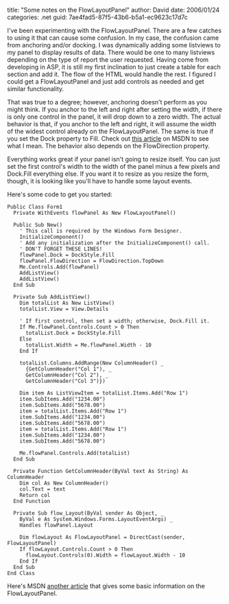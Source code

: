 
title: "Some notes on the FlowLayoutPanel"
author: David
date: 2006/01/24
categories: .net
guid: 7ae4fad5-87f5-43b6-b5a1-ec9623c17d7c

I've been experimenting with the FlowLayoutPanel. There are a few catches to using it that can cause some confusion. In my case, the confusion came from anchoring and/or docking. I was dynamically adding some listviews to my panel to display results of data. There would be one to many listviews depending on the type of report the user requested. Having come from developing in ASP, it is still my first inclination to just create a table for each section and add it. The flow of the HTML would handle the rest. I figured I could get a FlowLayoutPanel and just add controls as needed and get similar functionality.

That was true to a degree; however, anchoring doesn't perform as you might think. If you anchor to the left and right after setting the width, if there is only one control in the panel, it will drop down to a zero width. The actual behavior is that, if you anchor to the left and right, it will assume the width of the widest control already on the FlowLayoutPanel. The same is true if you set the Dock property to Fill. Check out [this article](http://msdn2.microsoft.com/en-us/library/ms171633.aspx) on MSDN to see what I mean. The behavior also depends on the FlowDirection property.

Everything works great if your panel isn't going to resize itself. You can just set the first control's width to the width of the panel minus a few pixels and Dock.Fill everything else. If you want it to resize as you resize the form, though, it is looking like you'll have to handle some layout events.

Here's some code to get you started:

    Public Class Form1
      Private WithEvents flowPanel As New FlowLayoutPanel()

      Public Sub New()
        ' This call is required by the Windows Form Designer.
        InitializeComponent()
        ' Add any initialization after the InitializeComponent() call.
        ' DON'T FORGET THESE LINES!
        flowPanel.Dock = DockStyle.Fill
        flowPanel.FlowDirection = FlowDirection.TopDown
        Me.Controls.Add(flowPanel)
        AddListView()
        AddListView()
      End Sub

      Private Sub AddListView()
        Dim totalList As New ListView()
        totalList.View = View.Details

        ' If first control, then set a width; otherwise, Dock.Fill it.
        If Me.flowPanel.Controls.Count > 0 Then
          totalList.Dock = DockStyle.Fill
        Else
          totalList.Width = Me.flowPanel.Width - 10
        End If

        totalList.Columns.AddRange(New ColumnHeader() _
          {GetColumnHeader("Col 1"), _
          GetColumnHeader("Col 2"), _
          GetColumnHeader("Col 3")})

        Dim item As ListViewItem = totalList.Items.Add("Row 1")
        item.SubItems.Add("1234.00")
        item.SubItems.Add("5678.00")
        item = totalList.Items.Add("Row 1")
        item.SubItems.Add("1234.00")
        item.SubItems.Add("5678.00")
        item = totalList.Items.Add("Row 1")
        item.SubItems.Add("1234.00")
        item.SubItems.Add("5678.00")

        Me.flowPanel.Controls.Add(totalList)
      End Sub

      Private Function GetColumnHeader(ByVal text As String) As ColumnHeader
        Dim col As New ColumnHeader()
        col.Text = text
        Return col
      End Function

      Private Sub flow_Layout(ByVal sender As Object, _
        ByVal e As System.Windows.Forms.LayoutEventArgs) _
        Handles flowPanel.Layout

        Dim flowLayout As FlowLayoutPanel = DirectCast(sender, FlowLayoutPanel)
        If flowLayout.Controls.Count > 0 Then
          flowLayout.Controls(0).Width = flowLayout.Width - 10
        End If
      End Sub
    End Class

Here's MSDN [another article](http://msdn2.microsoft.com/en-us/library/z9w7ek2f.aspx) that gives some basic information on the FlowLayoutPanel.

